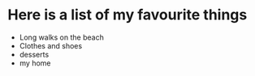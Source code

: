 # Here is a list of my favourite things
- Long walks on the beach
- Clothes and shoes
- desserts
- my home
